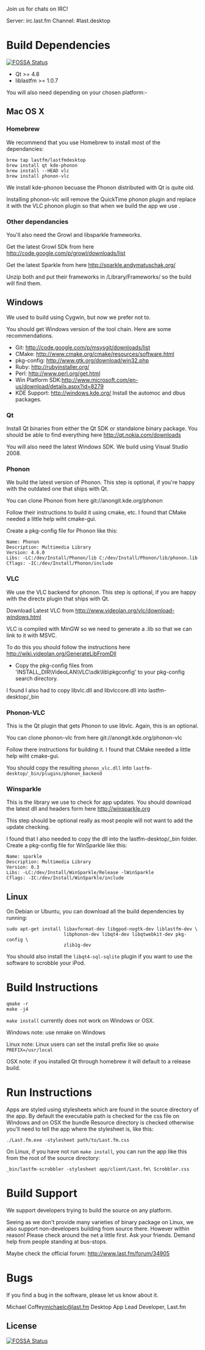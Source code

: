 Join us for chats on IRC!

Server: irc.last.fm
Channel: #last.desktop

# Build Dependencies
[![FOSSA Status](https://app.fossa.io/api/projects/git%2Bgithub.com%2FHartmarken%2Flastfm-desktop.svg?type=shield)](https://app.fossa.io/projects/git%2Bgithub.com%2FHartmarken%2Flastfm-desktop?ref=badge_shield)


* Qt >= 4.8
* liblastfm >= 1.0.7

You will also need depending on your chosen platform:-

## Mac OS X

### Homebrew

We recommend that you use Homebrew to install most of the dependancies:

    brew tap lastfm/lastfmdesktop
    brew install qt kde-phonon
    brew install --HEAD vlc
    brew install phonon-vlc

We install kde-phonon becuase the Phonon distributed with Qt is quite old.

Installing phonon-vlc will remove the QuickTime phonon plugin and replace
it with the VLC phonon plugin so that when we build the app we use .

### Other dependancies

You'll also need the Growl and libsparkle frameworks.

Get the latest Growl SDk from here http://code.google.com/p/growl/downloads/list

Get the latest Sparkle from here http://sparkle.andymatuschak.org/

Unzip both and put their frameworks in /Library/Frameworks/ so the build will find them.

## Windows

We used to build using Cygwin, but now we prefer not to.

You should get Windows version of the tool chain. Here are some recommendations.

- Git: http://code.google.com/p/msysgit/downloads/list
- CMake: http://www.cmake.org/cmake/resources/software.html
- pkg-config: http://www.gtk.org/download/win32.php
- Ruby: http://rubyinstaller.org/
- Perl: http://www.perl.org/get.html
- Win Platform SDK:http://www.microsoft.com/en-us/download/details.aspx?id=8279
- KDE Support: http://windows.kde.org/ Install the automoc and dbus packages.

### Qt

Install Qt binaries from either the Qt SDK or standalone binary package. You should be able to find everything here http://qt.nokia.com/downloads

You will also need the latest Windows SDK. We build using Visual Studio 2008.

### Phonon

We build the latest version of Phonon. This step is optional, if you're happy with the outdated one that ships with Qt.

You can clone Phonon from here git://anongit.kde.org/phonon

Follow their instructions to build it using cmake, etc. I found that CMake needed a little help wiht cmake-gui.

Create a pkg-config file for Phonon like this:

    Name: Phonon
    Description: Multimedia Library
    Version: 4.6.0
    Libs: -LC:/dev/Install/Phonon/lib C:/dev/Install/Phonon/lib/phonon.lib
    Cflags: -IC:/dev/Install/Phonon/include

### VLC

We use the VLC backend for phonon. This step is optional, if you are happy with the directx plugin that ships with Qt.

Download Latest VLC from http://www.videolan.org/vlc/download-windows.html

VLC is compiled with MinGW so we need to generate a .lib so that we can link to it with MSVC.

To do this you should follow the instructions here http://wiki.videolan.org/GenerateLibFromDll

- Copy the pkg-config files from 'INSTALL_DIR\VideoLAN\VLC\sdk\lib\pkgconfig' to your pkg-config search directory.

I found I also had to copy libvlc.dll and libvlccore.dll into lastfm-desktop/_bin

### Phonon-VLC

This is the Qt plugin that gets Phonon to use libvlc. Again, this is an optional.

You can clone phonon-vlc from here git://anongit.kde.org/phonon-vlc

Follow there instructions for building it. I found that CMake needed a little help wiht cmake-gui.

You should copy the resulting `phonon_vlc.dll` into `lastfm-desktop/_bin/plugins/phonon_backend`

### Winsparkle

This is the library we use to check for app updates. You should download the latest dll and headers form here http://winsparkle.org

This step should be optional really as most people will not want to add the update checking.

I found that I also needed to copy the dll into the lastfm-desktop/_bin folder. Create a pkg-config file for WinSparkle like this:

    Name: sparkle
    Description: Multimedia Library
    Version: 0.3
    Libs: -LC:/dev/Install/WinSparkle/Release -lWinSparkle
    Cflags: -IC:/dev/Install/WinSparkle/include

## Linux

On Debian or Ubuntu, you can download all the build dependencies by running:

    sudo apt-get install libavformat-dev libgpod-nogtk-dev liblastfm-dev \
                         libphonon-dev libqt4-dev libqtwebkit-dev pkg-config \
                         zlib1g-dev

You should also install the `libqt4-sql-sqlite` plugin if you want to use the
software to scrobble your iPod.

# Build Instructions

    qmake -r
    make -j4
    
`make install` currently does not work on Windows or OSX.

Windows note: use nmake on Windows

Linux note: Linux users can set the install prefix like so `qmake PREFIX=/usr/local`

OSX note: if you installed Qt through homebrew it will default to a release build.

# Run Instructions

Apps are styled using stylesheets which are found in the source directory
of the app. By default the executable path is checked for the css file on
Windows and on OSX the bundle Resource directory is checked otherwise you'll
need to tell the app where the stylesheet is, like this: 

    ./Last.fm.exe -stylesheet path/to/Last.fm.css
    
On Linux, if you have not run `make install`, you can run the app like this
from the root of the source directory:

    _bin/lastfm-scrobbler -stylesheet app/client/Last.fm\ Scrobbler.css

# Build Support

We support developers trying to build the source on any platform. 

Seeing as we don't provide many varieties of binary package on Linux, we also
support non-developers building from source there. However within reason!
Please check around the net a little first. Ask your friends. Demand help
from people standing at bus-stops.

Maybe check the official forum: http://www.last.fm/forum/34905

# Bugs

If you find a bug in the software, please let us know about it.

Michael Coffey<michaelc@last.fm>
Desktop App Lead Developer, Last.fm


## License
[![FOSSA Status](https://app.fossa.io/api/projects/git%2Bgithub.com%2FHartmarken%2Flastfm-desktop.svg?type=large)](https://app.fossa.io/projects/git%2Bgithub.com%2FHartmarken%2Flastfm-desktop?ref=badge_large)
